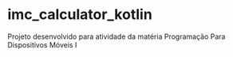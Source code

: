 # imc_calculator_kotlin
Projeto desenvolvido para atividade da matéria Programação Para Dispositivos Móveis I
